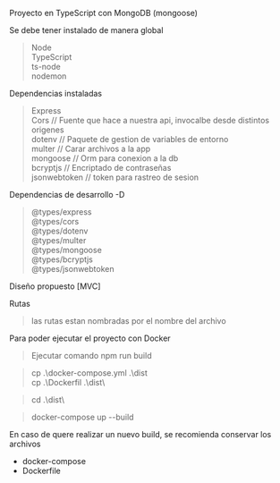 Proyecto en TypeScript con MongoDB (mongoose) 

Se debe tener instalado de manera global

> Node\
> TypeScript\
> ts-node\
> nodemon

Dependencias instaladas

> Express\
> Cors         // Fuente que hace a nuestra api, invocalbe desde distintos origenes\
> dotenv       // Paquete de gestion de variables de entorno\
> multer       // Carar archivos a la app\
> mongoose     // Orm para conexion a la db\
> bcryptjs     // Encriptado de contraseñas\
> jsonwebtoken // token para rastreo de sesion

Dependencias de desarrollo -D

> @types/express\
> @types/cors\
> @types/dotenv\
> @types/multer\
> @types/mongoose\
> @types/bcryptjs\
> @types/jsonwebtoken

Diseño propuesto [MVC]

Rutas

> las rutas estan nombradas por el nombre del archivo


Para poder ejecutar el proyecto con Docker

> Ejecutar comando npm run build

> cp .\docker-compose.yml  .\dist\
> cp .\Dockerfil  .\dist\

> cd .\dist\

> docker-compose up --build

En caso de quere realizar un nuevo build, se recomienda conservar los archivos
- docker-compose
- Dockerfile

